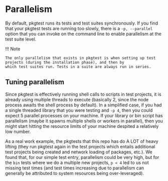 # Parallelism

By default, pkgtest runs its tests and test suites synchronously.  If you find that your pkgtest tests are running too slowly,
there is a `-p, --parallel` option that you can invoke on the command line to enable parallelism at the test suite level.


!!! Note

    The only parallelism that exists in pkgtest is when setting up test projects (during the installation phase), and then by
    which test suites run. Tests in a suite are always run in series.

## Tuning parallelism

Since pkgtest is effectively running shell calls to scripts in test projects, it is already using multiple threads to execute (basically 2, since the node process awaits the shell process by default).  In a simplified case, if you had a single threaded library that you were testing and `-p 4`, then you could expect 5 parallel processes on your machine.  If your library or bin script has parallelism (maybe it spawns multiple
shells or workers in parallel), then you might start hitting the resource limits of your machine despited a relatively low number.

As a real work example, the pkgtests that this repo has do A LOT of heavy lifting (they run pkgtest again in the test projects which entails additional test projects being created and network loading of packages, etc.).  We found that, for our simple test entry, parallelism could be very high, but for the `bin` tests where we do a multiple new projects, `p < 4` led to us not missing test times (and test times increasing due
to parallelism can generally be attributed to system resources being over-leveraged).
